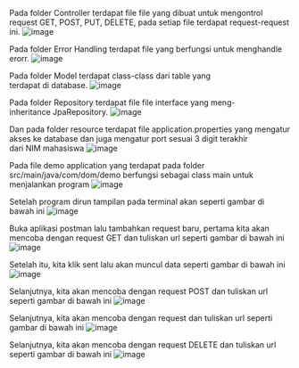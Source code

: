 Pada folder Controller terdapat file file yang dibuat untuk mengontrol request GET, POST, PUT, DELETE, pada setiap file terdapat request-request ini. 
![image](https://github.com/mirahkartikac/Tugas-Api/assets/114989336/8df40627-62fd-49cc-b09f-02adb0acaf9e)

Pada folder Error Handling terdapat file yang berfungsi untuk menghandle erorr. 
![image](https://github.com/mirahkartikac/Tugas-Api/assets/114989336/6820030b-a386-4a40-a077-aecba27718ff)

Pada folder Model terdapat class-class dari table yang terdapat di database.
![image](https://github.com/mirahkartikac/Tugas-Api/assets/114989336/9cfc9999-528c-42d8-8771-f5b4d7e516d0)

Pada folder Repository terdapat file file interface yang meng-inheritance JpaRepository.
![image](https://github.com/mirahkartikac/Tugas-Api/assets/114989336/7147d1c2-a687-4e69-afa0-1e9bbdfb356b)

Dan pada folder resource terdapat file application.properties yang mengatur akses ke database dan juga mengatur port sesuai 3 digit terakhir dari NIM mahasiswa
![image](https://github.com/mirahkartikac/Tugas-Api/assets/114989336/1b5f5b52-665d-49e2-be28-d02f4178ed41)

Pada file demo application yang terdapat pada folder src/main/java/com/dom/demo berfungsi sebagai class main untuk menjalankan program
![image](https://github.com/mirahkartikac/Tugas-Api/assets/114989336/57eb7908-6e03-4a20-be4e-9d8fa453f6a5)

Setelah program dirun tampilan pada terminal akan seperti gambar di bawah ini
![image](https://github.com/mirahkartikac/Tugas-Api/assets/114989336/1a39f82f-0a2b-4b71-818a-118e1fffaea7)

Buka aplikasi postman lalu tambahkan request baru, pertama kita akan mencoba dengan request GET dan tuliskan url seperti gambar di bawah ini
![image](https://github.com/mirahkartikac/Tugas-Api/assets/114989336/b07e944c-7637-4732-8e53-363b5fe49336)

Setelah itu, kita klik sent lalu akan muncul data seperti gambar di bawah ini
![image](https://github.com/mirahkartikac/Tugas-Api/assets/114989336/393cde39-410e-4324-bcfb-9cb16b4e7695)

Selanjutnya, kita akan mencoba  dengan request POST dan tuliskan url seperti gambar di bawah ini
![image](https://github.com/mirahkartikac/Tugas-Api/assets/114989336/55db070a-d5d3-4bd4-b891-cebd62aaf4f4)

Selanjutnya, kita akan mencoba  dengan request  dan tuliskan url seperti gambar di bawah ini
![image](https://github.com/mirahkartikac/Tugas-Api/assets/114989336/5424bb7c-385a-4c39-9273-031513c13b42)

Selanjutnya, kita akan mencoba  dengan request DELETE dan tuliskan url seperti gambar di bawah ini
![image](https://github.com/mirahkartikac/Tugas-Api/assets/114989336/a189428c-118c-4277-be1c-8623f1eb467a)
